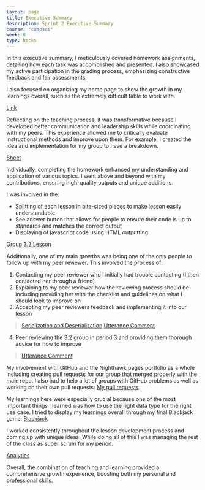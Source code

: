```yaml
---
layout: page
title: Executive Summary
description: Sprint 2 Executive Summary
course: "compsci"
week: 8
type: hacks
---
```


In this executive summary, I meticulously covered homework assignments, detailing how each task was accomplished and presented. I also showcased my active participation in the grading process, emphasizing constructive feedback and fair assessments.

I also focused on organizing my home page to show the growth in my learnings overall, such as the extremely difficult table to work with.

[Link](http://localhost:4102/yash_2025/)

Reflecting on the teaching process, it was transformative because I developed better communication and leadership skills while coordinating with my peers. This experience allowed me to critically evaluate instructional methods and improve upon them. For example, I created the idea and implementation for my group to have a breakdown.

[Sheet](https://docs.google.com/spreadsheets/d/16D9mIlWcavUshWjFtAqSggfTtgd9BRJnT7jEnMb5zGM/edit?gid=204950654#gid=204950654)

Individually, completing the homework enhanced my understanding and application of various topics. I went above and beyond with my contributions, ensuring high-quality outputs and unique additions.

I was involved in the:
- Splitting of each lesson in bite-sized pieces to make lesson easily understandable
- See answer button that allows for people to ensure their code is up to standards and matches the correct output
- Displaying of javascript code using HTML outputting

[Group 3.2 Lesson](https://nighthawkcoders.github.io/portfolio_2025/csp/big-idea/p2/3-2-6/)

Additionally, one of my main growths was being one of the only people to follow up with my peer reviewer. 
This involved the process of:
1. Contacting my peer reviewer who I initially had trouble contacting (I then contacted her through a friend)
2. Explaining to my peer reviewer how the reviewing process should be including providing her with the checklist and guidelines on what I should look to improve on
3. Accepting my peer reviewers feedback and implementing it into our lesson
> [Serialization and Deserialization](https://nighthawkcoders.github.io/portfolio_2025/csp/big-idea/p2/3-2-6/)
> [Utterance Comment](https://github.com/nighthawkcoders/portfolio_2025/issues/273)
4. Peer reviewing the 3.2 group in period 3 and providing them thorough advice for how to improve
> [Utterance Comment](https://github.com/nighthawkcoders/portfolio_2025/issues/272)

My involvement with GitHub and the Nighthawk pages portfolio as a whole including creating pull requests for our group that merged properly with the main repo. I also had to help a lot of groups with GitHub problems as well as working on their own pull requests:
[My pull requests](https://github.com/nighthawkcoders/portfolio_2025/pulls?q=is%3Aclosed+yash)

My learnings here were especially crucial because one of the most important things I learned was how to use the right data type for the right use case. I tried to display my learnings overall through my final Blackjack game:
[Blackjack](https://illuminati1618.github.io/yash_2025/2024/10/15/finalprojectsprint2_IPYNB_2_.html)

I worked consistently throughout the lesson development process and coming up with unique ideas. While doing all of this I was managing the rest of the class as super scrum for my period.

[Analytics](https://nighthawkcoders.github.io/portfolio_2025/analytics)

Overall, the combination of teaching and learning provided a comprehensive growth experience, boosting both my personal and professional skills.